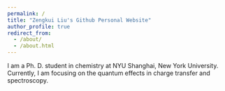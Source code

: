 ```yaml
---
permalink: /
title: "Zengkui Liu's Github Personal Website"
author_profile: true
redirect_from: 
  - /about/
  - /about.html
---
```


I am a Ph. D. student in chemistry at NYU Shanghai, New York University. 
Currently, I am focusing on the quantum effects in charge transfer and spectroscopy. 
